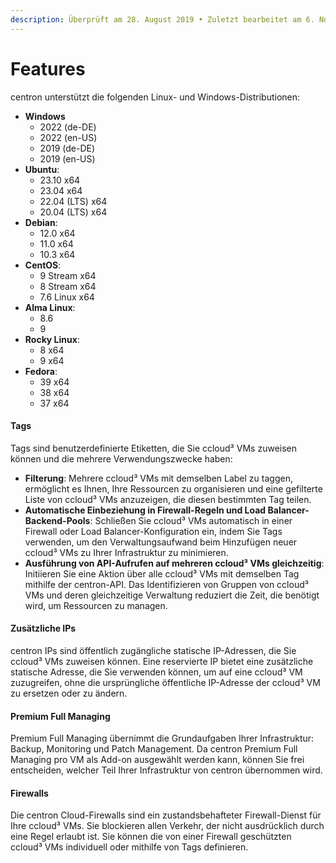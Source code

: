 ```yaml
---
description: Überprüft am 28. August 2019 • Zuletzt bearbeitet am 6. November 2023
---
```


# Features

centron unterstützt die folgenden Linux- und Windows-Distributionen:

* **Windows**
  * 2022 (de-DE)
  * 2022 (en-US)
  * 2019 (de-DE)
  * 2019 (en-US)
* **Ubuntu**:
  * 23.10 x64
  * 23.04 x64
  * 22.04 (LTS) x64
  * 20.04 (LTS) x64
* **Debian**:
  * 12.0 x64
  * 11.0 x64
  * 10.3 x64
* **CentOS**:
  * 9 Stream x64
  * 8 Stream x64
  * 7.6 Linux x64
* **Alma Linux**:
  * 8.6
  * 9
* **Rocky Linux**:
  * 8 x64
  * 9 x64
* **Fedora**:
  * 39 x64
  * 38 x64
  * 37 x64

#### Tags

Tags sind benutzerdefinierte Etiketten, die Sie ccloud³ VMs zuweisen können und die mehrere Verwendungszwecke haben:

* **Filterung**: Mehrere ccloud³ VMs mit demselben Label zu taggen, ermöglicht es Ihnen, Ihre Ressourcen zu organisieren und eine gefilterte Liste von ccloud³ VMs anzuzeigen, die diesen bestimmten Tag teilen.
* **Automatische Einbeziehung in Firewall-Regeln und Load Balancer-Backend-Pools**: Schließen Sie ccloud³ VMs automatisch in einer Firewall oder Load Balancer-Konfiguration ein, indem Sie Tags verwenden, um den Verwaltungsaufwand beim Hinzufügen neuer ccloud³ VMs zu Ihrer Infrastruktur zu minimieren.
* **Ausführung von API-Aufrufen auf mehreren ccloud³ VMs gleichzeitig**: Initiieren Sie eine Aktion über alle ccloud³ VMs mit demselben Tag mithilfe der centron-API. Das Identifizieren von Gruppen von ccloud³ VMs und deren gleichzeitige Verwaltung reduziert die Zeit, die benötigt wird, um Ressourcen zu managen.

#### Zusätzliche IPs

centron IPs sind öffentlich zugängliche statische IP-Adressen, die Sie ccloud³ VMs zuweisen können. Eine reservierte IP bietet eine zusätzliche statische Adresse, die Sie verwenden können, um auf eine ccloud³ VM zuzugreifen, ohne die ursprüngliche öffentliche IP-Adresse der ccloud³ VM zu ersetzen oder zu ändern.

#### Premium Full Managing

Premium Full Managing übernimmt die Grundaufgaben Ihrer Infrastruktur: Backup, Monitoring und Patch Management. Da centron Premium Full Managing pro VM als Add-on ausgewählt werden kann, können Sie frei entscheiden, welcher Teil Ihrer Infrastruktur von centron übernommen wird.&#x20;

#### Firewalls

Die centron Cloud-Firewalls sind ein zustandsbehafteter Firewall-Dienst für Ihre ccloud³ VMs. Sie blockieren allen Verkehr, der nicht ausdrücklich durch eine Regel erlaubt ist. Sie können die von einer Firewall geschützten ccloud³ VMs individuell oder mithilfe von Tags definieren.

